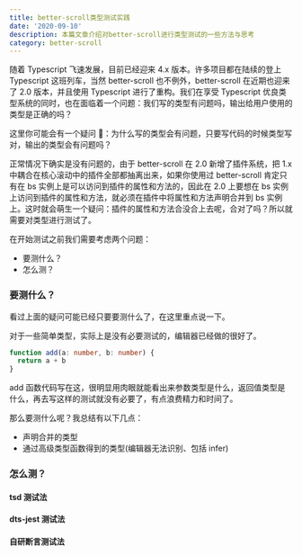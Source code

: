 ```yaml
---
title: better-scroll类型测试实践
date: '2020-09-10'
description: 本篇文章介绍对better-scroll进行类型测试的一些方法与思考
category: better-scroll
---
```


随着 Typescript 飞速发展，目前已经迎来 4.x 版本。许多项目都在陆续的登上 Typescript 这班列车，当然 better-scroll 也不例外，better-scroll 在近期也迎来了 2.0 版本，并且使用 Typescript 进行了重构。我们在享受 Typescript 优良类型系统的同时，也在面临着一个问题：我们写的类型有问题吗，输出给用户使用的类型是正确的吗？

这里你可能会有一个疑问 🤔️：为什么写的类型会有问题，只要写代码的时候类型写对，输出的类型会有问题吗？

正常情况下确实是没有问题的，由于 better-scroll 在 2.0 新增了插件系统，把 1.x 中耦合在核心滚动中的插件全部都抽离出来，如果你使用过 better-scroll 肯定只有在 bs 实例上是可以访问到插件的属性和方法的，因此在 2.0 上要想在 bs 实例上访问到插件的属性和方法，就必须在插件中将属性和方法声明合并到 bs 实例上。这时就会萌生一个疑问：插件的属性和方法合没合上去呢，合对了吗？所以就需要对类型进行测试了。

在开始测试之前我们需要考虑两个问题：

- 要测什么？
- 怎么测？

### 要测什么？

看过上面的疑问可能已经只要要测什么了，在这里重点说一下。

对于一些简单类型，实际上是没有必要测试的，编辑器已经做的很好了。

```ts
function add(a: number, b: number) {
  return a + b
}
```

add 函数代码写在这，很明显用肉眼就能看出来参数类型是什么，返回值类型是什么，再去写这样的测试就没有必要了，有点浪费精力和时间了。

那么要测什么呢？我总结有以下几点：

- 声明合并的类型
- 通过高级类型函数得到的类型(编辑器无法识别、包括 infer)

### 怎么测？

#### tsd 测试法

#### dts-jest 测试法

#### 自研断言测试法
